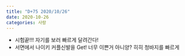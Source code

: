 ```yaml
---
title: "D+75 2020/10/26"
date: 2020-10-26
categories: 사랑
---
```

- 시험끝!!! 자기를 보러 빠르게 달려간다!
- 서면에서 나이키 커플신발을 Get! 너무 이쁜거 아니양? 히히 청바지를 빠르게 
